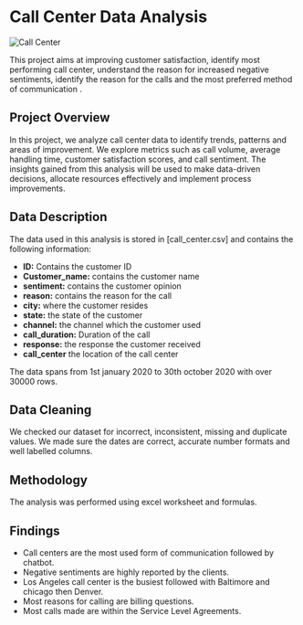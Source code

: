 # Call Center Data Analysis


![Call Center](https://github.com/user-attachments/assets/84782b4b-026a-47cd-a738-990046da49d6)

This project aims at improving customer satisfaction, identify most performing call center, understand the reason for increased negative sentiments, identify the reason for the calls  and the most preferred method of communication .
## Project Overview

In this project, we analyze call center data to identify trends, patterns and areas of improvement. We explore metrics such as call volume, average handling time, customer satisfaction scores, and call sentiment. The insights gained from this analysis will be used to make data-driven decisions, allocate resources effectively and implement process improvements. 

## Data Description

The data used in this analysis is stored in [call_center.csv] and contains the following information:

* **ID:** Contains the customer ID
* **Customer_name:** contains the customer name
* **sentiment:** contains the customer opinion
* **reason:** contains the reason for the call
* **city:** where the customer resides
* **state:** the state of the customer
* **channel:** the channel which the customer used
* **call_duration:**  Duration of the call
* **response:** the response the customer received
* **call_center** the location of the call center

The data spans from 1st january 2020 to 30th october 2020 with over 30000 rows.  
## Data Cleaning
We checked our dataset for incorrect, inconsistent, missing and duplicate values. We made sure the dates are correct, accurate number formats and well labelled columns.
## Methodology
The analysis was performed using excel worksheet and formulas.

## Findings

* Call centers are the most used form of communication followed by chatbot.
* Negative sentiments are highly reported by the clients.
* Los Angeles call center is the busiest followed with Baltimore and chicago then Denver.
* Most reasons for calling are billing questions.
* Most  calls made are within the Service Level Agreements.































































































































